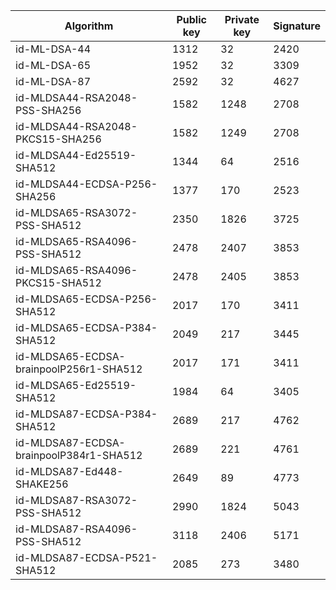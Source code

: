 | Algorithm                                     |  Public key  |  Private key |  Signature   |
| --------------------------------------------- | ------------ | ------------ |  ----------- |
| id-ML-DSA-44                                  |     1312     |      32      |     2420     |
| id-ML-DSA-65                                  |     1952     |      32      |     3309     |
| id-ML-DSA-87                                  |     2592     |      32      |     4627     |
| id-MLDSA44-RSA2048-PSS-SHA256                 |     1582     |     1248     |     2708     |
| id-MLDSA44-RSA2048-PKCS15-SHA256              |     1582     |     1249     |     2708     |
| id-MLDSA44-Ed25519-SHA512                     |     1344     |      64      |     2516     |
| id-MLDSA44-ECDSA-P256-SHA256                  |     1377     |     170      |     2523     |
| id-MLDSA65-RSA3072-PSS-SHA512                 |     2350     |     1826     |     3725     |
| id-MLDSA65-RSA4096-PSS-SHA512                 |     2478     |     2407     |     3853     |
| id-MLDSA65-RSA4096-PKCS15-SHA512              |     2478     |     2405     |     3853     |
| id-MLDSA65-ECDSA-P256-SHA512                  |     2017     |     170      |     3411     |
| id-MLDSA65-ECDSA-P384-SHA512                  |     2049     |     217      |     3445     |
| id-MLDSA65-ECDSA-brainpoolP256r1-SHA512       |     2017     |     171      |     3411     |
| id-MLDSA65-Ed25519-SHA512                     |     1984     |      64      |     3405     |
| id-MLDSA87-ECDSA-P384-SHA512                  |     2689     |     217      |     4762     |
| id-MLDSA87-ECDSA-brainpoolP384r1-SHA512       |     2689     |     221      |     4761     |
| id-MLDSA87-Ed448-SHAKE256                     |     2649     |      89      |     4773     |
| id-MLDSA87-RSA3072-PSS-SHA512                 |     2990     |     1824     |     5043     |
| id-MLDSA87-RSA4096-PSS-SHA512                 |     3118     |     2406     |     5171     |
| id-MLDSA87-ECDSA-P521-SHA512                  |     2085     |     273      |     3480     |
